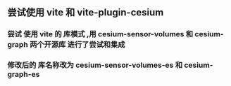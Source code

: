 ## 尝试使用 vite 和 vite-plugin-cesium 

### 尝试 使用 vite 的 库模式 ,用 cesium-sensor-volumes  和  cesium-graph 两个开源库 进行了尝试和集成

### 修改后的 库名称改为 cesium-sensor-volumes-es  和 cesium-graph-es

